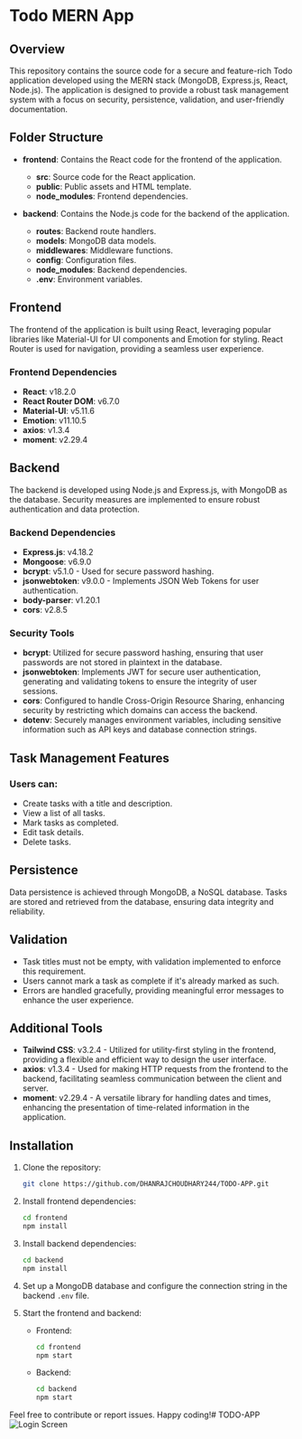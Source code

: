 # Todo MERN App

## Overview

This repository contains the source code for a secure and feature-rich Todo application developed using the MERN stack (MongoDB, Express.js, React, Node.js). The application is designed to provide a robust task management system with a focus on security, persistence, validation, and user-friendly documentation.

## Folder Structure

- **frontend**: Contains the React code for the frontend of the application.
  - **src**: Source code for the React application.
  - **public**: Public assets and HTML template.
  - **node_modules**: Frontend dependencies.

- **backend**: Contains the Node.js code for the backend of the application.
  - **routes**: Backend route handlers.
  - **models**: MongoDB data models.
  - **middlewares**: Middleware functions.
  - **config**: Configuration files.
  - **node_modules**: Backend dependencies.
  - **.env**: Environment variables.

## Frontend

The frontend of the application is built using React, leveraging popular libraries like Material-UI for UI components and Emotion for styling. React Router is used for navigation, providing a seamless user experience.

### Frontend Dependencies
- **React**: v18.2.0
- **React Router DOM**: v6.7.0
- **Material-UI**: v5.11.6
- **Emotion**: v11.10.5
- **axios**: v1.3.4
- **moment**: v2.29.4

## Backend

The backend is developed using Node.js and Express.js, with MongoDB as the database. Security measures are implemented to ensure robust authentication and data protection.

### Backend Dependencies
- **Express.js**: v4.18.2
- **Mongoose**: v6.9.0
- **bcrypt**: v5.1.0 - Used for secure password hashing.
- **jsonwebtoken**: v9.0.0 - Implements JSON Web Tokens for user authentication.
- **body-parser**: v1.20.1
- **cors**: v2.8.5

### Security Tools
- **bcrypt**: Utilized for secure password hashing, ensuring that user passwords are not stored in plaintext in the database.
- **jsonwebtoken**: Implements JWT for secure user authentication, generating and validating tokens to ensure the integrity of user sessions.
- **cors**: Configured to handle Cross-Origin Resource Sharing, enhancing security by restricting which domains can access the backend.
- **dotenv**: Securely manages environment variables, including sensitive information such as API keys and database connection strings.

## Task Management Features

### Users can:
- Create tasks with a title and description.
- View a list of all tasks.
- Mark tasks as completed.
- Edit task details.
- Delete tasks.

## Persistence

Data persistence is achieved through MongoDB, a NoSQL database. Tasks are stored and retrieved from the database, ensuring data integrity and reliability.

## Validation

- Task titles must not be empty, with validation implemented to enforce this requirement.
- Users cannot mark a task as complete if it's already marked as such.
- Errors are handled gracefully, providing meaningful error messages to enhance the user experience.

## Additional Tools

- **Tailwind CSS**: v3.2.4 - Utilized for utility-first styling in the frontend, providing a flexible and efficient way to design the user interface.
- **axios**: v1.3.4 - Used for making HTTP requests from the frontend to the backend, facilitating seamless communication between the client and server.
- **moment**: v2.29.4 - A versatile library for handling dates and times, enhancing the presentation of time-related information in the application.

## Installation

1. Clone the repository:
   ```bash
   git clone https://github.com/DHANRAJCHOUDHARY244/TODO-APP.git
   ```

2. Install frontend dependencies:
   ```bash
   cd frontend
   npm install
   ```

3. Install backend dependencies:
   ```bash
   cd backend
   npm install
   ```

4. Set up a MongoDB database and configure the connection string in the backend `.env` file.

5. Start the frontend and backend:
   - Frontend:
     ```bash
     cd frontend
     npm start
     ```
   - Backend:
     ```bash
     cd backend
     npm start
     ```

Feel free to contribute or report issues. Happy coding!# TODO-APP
![Login Screen](https://example.com/screenshots/login.png)